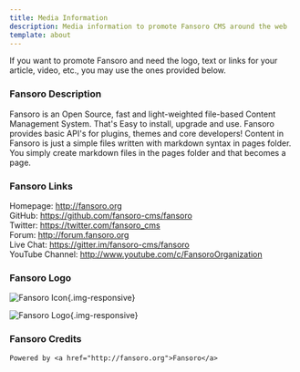 ```yaml
---
title: Media Information
description: Media information to promote Fansoro CMS around the web
template: about
---
```


If you want to promote Fansoro and need the logo, text or links for your article, video, etc., you may use the ones provided below.   

### Fansoro Description

Fansoro is an Open Source, fast and light-weighted file-based Content Management System. That's Easy to install, upgrade and use. Fansoro provides basic API's for plugins, themes and core developers! Content in Fansoro is just a simple files written with markdown syntax in pages folder. You simply create markdown files in the pages folder and that becomes a page.  

### Fansoro Links
Homepage: http://fansoro.org   
GitHub: https://github.com/fansoro-cms/fansoro  
Twitter: https://twitter.com/fansoro_cms  
Forum: http://forum.fansoro.org   
Live Chat: https://gitter.im/fansoro-cms/fansoro  
YouTube Channel: http://www.youtube.com/c/FansoroOrganization  

### Fansoro Logo

![Fansoro Icon]({site_url}/public/assets/img/fansoro-icon.png){.img-responsive}

![Fansoro Logo]({site_url}/public/assets/img/fansoro-logo.png){.img-responsive}


### Fansoro Credits

```
Powered by <a href="http://fansoro.org">Fansoro</a>
```
